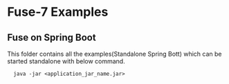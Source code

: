 # Fuse-7 Examples

## Fuse on Spring Boot

This folder contains all the examples(Standalone Spring Bott) which can be started standalone with below command.

```
  java -jar <application_jar_name.jar>
```
